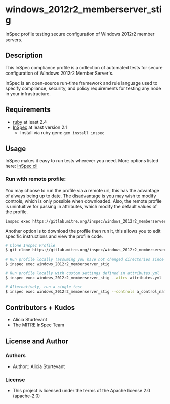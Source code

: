 # windows_2012r2_memberserver_stig

InSpec profile testing secure configuration of Windows 2012r2 member servers.

## Description

This InSpec compliance profile is a collection of automated tests for secure configuration of Windows 2012r2 Member Server's.

InSpec is an open-source run-time framework and rule language used to specify compliance, security, and policy requirements for testing any node in your infrastructure.

## Requirements

- [ruby](https://www.ruby-lang.org/en/) at least 2.4
- [InSpec](http://inspec.io/) at least version 2.1
    - Install via ruby gem: `gem install inspec`

## Usage
InSpec makes it easy to run tests wherever you need. More options listed here: [InSpec cli](http://inspec.io/docs/reference/cli/)

### Run with remote profile:
You may choose to run the profile via a remote url, this has the advantage of always being up to date.
The disadvantage is you may wish to modify controls, which is only possible when downloaded.
Also, the remote profile is unintuitive for passing in attributes, which modify the default values of the profile.
``` bash
inspec exec https://gitlab.mitre.org/inspec/windows_2012r2_memberserver_stig/repository/master/archive.tar.gz
```

Another option is to download the profile then run it, this allows you to edit specific instructions and view the profile code.
``` bash
# Clone Inspec Profile
$ git clone https://gitlab.mitre.org/inspec/windows_2012r2_memberserver_stig.git

# Run profile locally (assuming you have not changed directories since cloning)
$ inspec exec windows_2012r2_memberserver_stig

# Run profile locally with custom settings defined in attributes.yml
$ inspec exec windows_2012r2_memberserver_stig --attrs attributes.yml

# Alternatively, run a single test
$ inspec exec windows_2012r2_memberserver_stig --controls a_control_name
```


## Contributors + Kudos

- Alicia Sturtevant
- The MITRE InSpec Team

## License and Author

### Authors

- Author:: Alicia Sturtevant

### License 

* This project is licensed under the terms of the Apache license 2.0 (apache-2.0)
